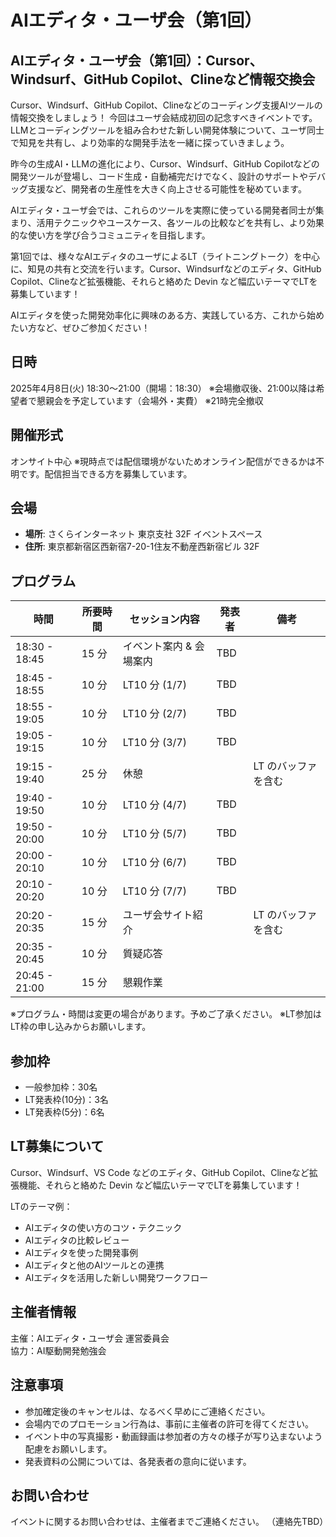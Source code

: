 # AIエディタ・ユーザ会（第1回）

## AIエディタ・ユーザ会（第1回）：Cursor、Windsurf、GitHub Copilot、Clineなど情報交換会
Cursor、Windsurf、GitHub Copilot、Clineなどのコーディング支援AIツールの情報交換をしましょう！
今回はユーザ会結成初回の記念すべきイベントです。LLMとコーディングツールを組み合わせた新しい開発体験について、ユーザ同士で知見を共有し、より効率的な開発手法を一緒に探っていきましょう。

昨今の生成AI・LLMの進化により、Cursor、Windsurf、GitHub Copilotなどの開発ツールが登場し、コード生成・自動補完だけでなく、設計のサポートやデバッグ支援など、開発者の生産性を大きく向上させる可能性を秘めています。

AIエディタ・ユーザ会では、これらのツールを実際に使っている開発者同士が集まり、活用テクニックやユースケース、各ツールの比較などを共有し、より効果的な使い方を学び合うコミュニティを目指します。

第1回では、様々なAIエディタのユーザによるLT（ライトニングトーク）を中心に、知見の共有と交流を行います。Cursor、Windsurfなどのエディタ、GitHub Copilot、Clineなど拡張機能、それらと絡めた Devin など幅広いテーマでLTを募集しています！

AIエディタを使った開発効率化に興味のある方、実践している方、これから始めたい方など、ぜひご参加ください！

## 日時
2025年4月8日(火) 18:30〜21:00（開場：18:30）
※会場撤収後、21:00以降は希望者で懇親会を予定しています（会場外・実費）
※21時完全撤収

## 開催形式
オンサイト中心
※現時点では配信環境がないためオンライン配信ができるかは不明です。配信担当できる方を募集しています。

## 会場
- **場所**: さくらインターネット 東京支社 32F イベントスペース
- **住所**: 東京都新宿区西新宿7-20-1住友不動産西新宿ビル 32F

## プログラム
| 時間          | 所要時間 | セッション内容          | 発表者 | 備考                |
| ------------- | -------- | ----------------------- | ------ | ------------------- |
| 18:30 - 18:45 | 15 分    | イベント案内 & 会場案内 | TBD    |                     |
| 18:45 - 18:55 | 10 分    | LT10 分 (1/7)           | TBD    |                     |
| 18:55 - 19:05 | 10 分    | LT10 分 (2/7)           | TBD    |                     |
| 19:05 - 19:15 | 10 分    | LT10 分 (3/7)           | TBD    |                     |
| 19:15 - 19:40 | 25 分    | 休憩                    |        | LT のバッファを含む |
| 19:40 - 19:50 | 10 分    | LT10 分 (4/7)           | TBD    |                     |
| 19:50 - 20:00 | 10 分    | LT10 分 (5/7)           | TBD    |                     |
| 20:00 - 20:10 | 10 分    | LT10 分 (6/7)           | TBD    |                     |
| 20:10 - 20:20 | 10 分    | LT10 分 (7/7)           | TBD    |                     |
| 20:20 - 20:35 | 15 分    | ユーザ会サイト紹介      |        | LT のバッファを含む |
| 20:35 - 20:45 | 10 分    | 質疑応答                |        |                     |
| 20:45 - 21:00 | 15 分    | 懇親作業                |        |                     |

※プログラム・時間は変更の場合があります。予めご了承ください。
※LT参加はLT枠の申し込みからお願いします。

## 参加枠
- 一般参加枠：30名
- LT発表枠(10分)：3名
- LT発表枠(5分)：6名

## LT募集について
Cursor、Windsurf、VS Code などのエディタ、GitHub Copilot、Clineなど拡張機能、それらと絡めた Devin など幅広いテーマでLTを募集しています！

LTのテーマ例：
- AIエディタの使い方のコツ・テクニック
- AIエディタの比較レビュー
- AIエディタを使った開発事例
- AIエディタと他のAIツールとの連携
- AIエディタを活用した新しい開発ワークフロー

## 主催者情報
主催：AIエディタ・ユーザ会 運営委員会<br>
協力：AI駆動開発勉強会

## 注意事項
- 参加確定後のキャンセルは、なるべく早めにご連絡ください。
- 会場内でのプロモーション行為は、事前に主催者の許可を得てください。
- イベント中の写真撮影・動画録画は参加者の方々の様子が写り込まないよう配慮をお願いします。
- 発表資料の公開については、各発表者の意向に従います。

## お問い合わせ
イベントに関するお問い合わせは、主催者までご連絡ください。
（連絡先TBD）
